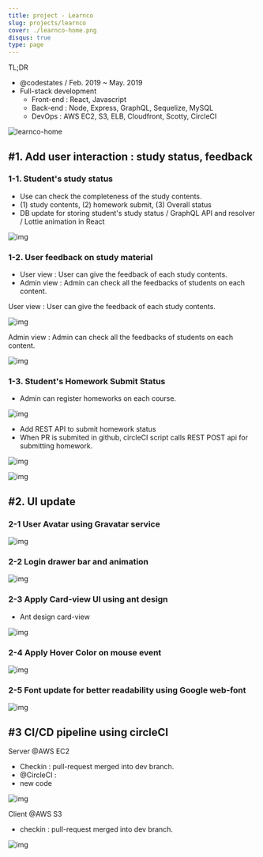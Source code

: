 ```yaml
---
title: project - Learnco
slug: projects/learnco
cover: ./learnco-home.png
disqus: true
type: page
---
```


TL;DR

- @codestates / Feb. 2019 ~ May. 2019
- Full-stack development
  - Front-end : React, Javascript
  - Back-end : Node, Express, GraphQL, Sequelize, MySQL
  - DevOps : AWS EC2, S3, ELB, Cloudfront, Scotty, CircleCI

![learnco-home](https://user-images.githubusercontent.com/365500/58155896-ceabd700-7caf-11e9-8a3e-e883becb2104.png)

## #1. Add user interaction : study status, feedback

### 1-1. Student's study status

- Use can check the completeness of the study contents.
- (1) study contents, (2) homework submit, (3) Overall status
- DB update for storing student's study status / GraphQL API and resolver / Lottie animation in React

![img](https://user-images.githubusercontent.com/365500/58160322-30bd0a00-7cb9-11e9-9074-587bef7a569e.gif)

### 1-2. User feedback on study material

- User view : User can give the feedback of each study contents.
- Admin view : Admin can check all the feedbacks of students on each content.

User view : User can give the feedback of each study contents.

![img](https://user-images.githubusercontent.com/365500/58161210-cd33dc00-7cba-11e9-9914-7ac1bbc377da.gif)

Admin view : Admin can check all the feedbacks of students on each content.

![img](https://user-images.githubusercontent.com/365500/58161216-d02ecc80-7cba-11e9-96dc-835b67345176.gif)

### 1-3. Student's Homework Submit Status

- Admin can register homeworks on each course.

![img](https://user-images.githubusercontent.com/365500/58243044-edcb6700-7d8a-11e9-956f-8a59b7cb9ff3.gif)

- Add REST API to submit homework status
- When PR is submited in github, circleCI script calls REST POST api for submitting homework.

![img](https://user-images.githubusercontent.com/365500/58243062-f2901b00-7d8a-11e9-9224-417c6b2012de.gif)

![img](https://user-images.githubusercontent.com/365500/58160638-d1132e80-7cb9-11e9-8830-da8a75ac0d97.png)

## #2. UI update

### 2-1 User Avatar using Gravatar service

![img](https://user-images.githubusercontent.com/365500/58160854-349d5c00-7cba-11e9-8554-cb9314d2fd8b.png)

### 2-2 Login drawer bar and animation

![img](https://user-images.githubusercontent.com/365500/58069308-aea4e680-7bcf-11e9-90ba-86e56d78e39d.gif)

### 2-3 Apply Card-view UI using ant design

- Ant design card-view

![img](https://user-images.githubusercontent.com/365500/58069384-f7f53600-7bcf-11e9-9f4e-203e9ea55875.png)

### 2-4 Apply Hover Color on mouse event

![img](https://user-images.githubusercontent.com/365500/58161936-2d774d80-7cbc-11e9-9a43-e3b219fc4c31.gif)

### 2-5 Font update for better readability using Google web-font

![img](https://user-images.githubusercontent.com/365500/58156261-ab355c00-7cb0-11e9-92a1-54aee169fde2.png)

## #3 CI/CD pipeline using circleCI

Server @AWS EC2

- Checkin : pull-request merged into dev branch.
- @CircleCI :
- new code

![img](https://user-images.githubusercontent.com/365500/58156565-5e05ba00-7cb1-11e9-9c2b-c37f3e817a93.png)

Client @AWS S3

- checkin : pull-request merged into dev branch.

![img](https://user-images.githubusercontent.com/365500/58156886-1fbcca80-7cb2-11e9-9c1d-0fa77c5dd760.png)
